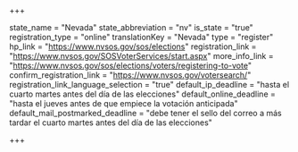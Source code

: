 +++

state_name = "Nevada"
state_abbreviation = "nv"
is_state = "true"
registration_type = "online"
translationKey = "Nevada"
type = "register"
hp_link = "https://www.nvsos.gov/sos/elections"
registration_link = "https://www.nvsos.gov/SOSVoterServices/start.aspx"
more_info_link = "https://www.nvsos.gov/sos/elections/voters/registering-to-vote"
confirm_registration_link = "https://www.nvsos.gov/votersearch/"
registration_link_language_selection = "true"
default_ip_deadline = "hasta el cuarto martes antes del día de las elecciones"
default_online_deadline = "hasta el jueves antes de que empiece la votación anticipada"
default_mail_postmarked_deadline = "debe tener el sello del correo a más tardar el cuarto martes antes del día de las elecciones"

+++